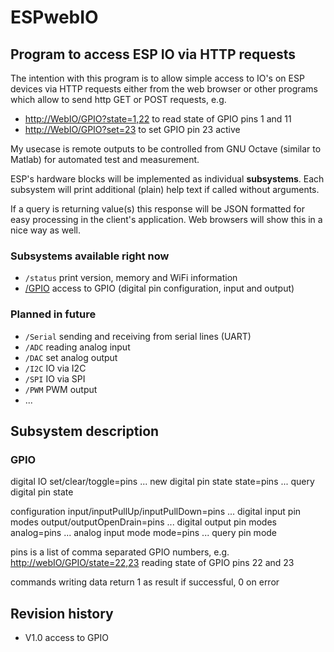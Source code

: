 # ESPwebIO

## Program to access ESP IO via HTTP requests

The intention with this program is to allow simple access to IO's on ESP devices via HTTP requests either from the web browser or other programs which allow to send http GET or POST requests, e.g.

- <http://WebIO/GPIO?state=1,22> to read state of GPIO pins 1 and 11
- <http://WebIO/GPIO?set=23> to set GPIO pin 23 active

My usecase is remote outputs to be controlled from GNU Octave (similar to Matlab) for automated test and measurement.

ESP's hardware blocks will be implemented as individual **subsystems**. Each subsystem will print additional (plain) help text if called without arguments.

If a query is returning value(s) this response will be JSON formatted for easy processing in the client's application. Web browsers will show this in a nice way as well.

### Subsystems available right now

- `/status` print version, memory and WiFi information
- [/GPIO](#gpio) access to GPIO (digital pin configuration, input and output)

### Planned in future

- `/Serial` sending and receiving from serial lines (UART)
- `/ADC` reading analog input
- `/DAC` set analog output
- `/I2C` IO via I2C
- `/SPI` IO via SPI
- `/PWM` PWM output
- ...

## Subsystem description

### GPIO

digital IO
    set/clear/toggle=pins ... new digital pin state
    state=pins ... query digital pin state

configuration
    input/inputPullUp/inputPullDown=pins ... digital input pin modes
    output/outputOpenDrain=pins ... digital output pin modes
    analog=pins ... analog input mode
    mode=pins ... query pin mode

pins is a list of comma separated GPIO numbers, e.g.
    <http://webIO/GPIO/state=22,23> reading state of GPIO pins 22 and 23

commands writing data return 1 as result if successful, 0 on error

## Revision history

- V1.0 access to GPIO
